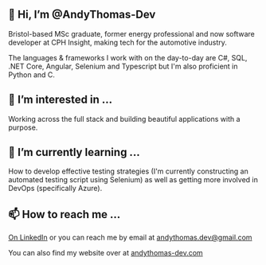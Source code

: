 ## 👋 Hi, I’m @AndyThomas-Dev
Bristol-based MSc graduate, former energy professional and now software developer at CPH Insight, making tech for the automotive industry.

The languages & frameworks I work with on the day-to-day are C#, SQL, .NET Core, Angular, Selenium and Typescript but I'm also proficient in Python and C.

## 👀 I’m interested in ...
Working across the full stack and building beautiful applications with a purpose.

## 🌱 I’m currently learning ...
How to develop effective testing strategies (I'm currently constructing an automated testing script using Selenium) as well as getting more involved in DevOps (specifically Azure).

## 📫 How to reach me ...
[On LinkedIn](https://www.linkedin.com/in/andythomas-dev/) or you can reach me by email at andythomas.dev@gmail.com

You can also find my website over at [andythomas-dev.com](http://andythomas-dev.com/)

<!---
AndyThomas-Dev/AndyThomas-Dev is a ✨ special ✨ repository because its `README.md` (this file) appears on your GitHub profile.
You can click the Preview link to take a look at your changes.
--->
